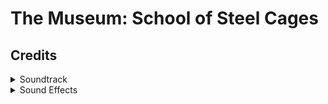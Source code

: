 # The Museum: School of Steel Cages

## Credits
<details>
  <summary>Soundtrack</summary>
  <ol>
    <li>Sanity Unravels, Karl Casey @ White Bat Audio</li>
  </ol>
</details>
<details>
  <summary>Sound Effects</summary>
  <ul>
    <li>"Thunderclap" sound effect recorded by Mike Koenig under Attribution 3.0.</li>
  </ul>
</details>